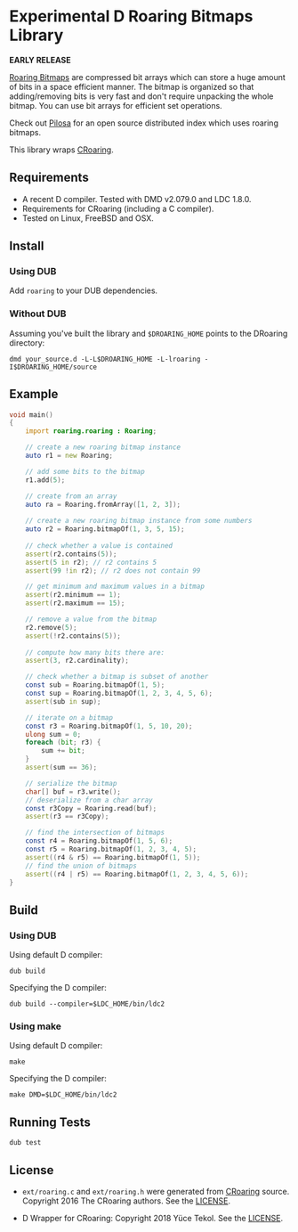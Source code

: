 # Experimental D Roaring Bitmaps Library

**EARLY RELEASE**

[Roaring Bitmaps](http://roaringbitmap.org) are compressed bit arrays which can store a huge amount of bits in a space efficient manner. The bitmap is organized so that adding/removing bits is very fast and don't require unpacking the whole bitmap. You can use bit arrays for efficient set operations.

Check out [Pilosa](https://www.pilosa.com) for an open source distributed index which uses roaring bitmaps.

This library wraps [CRoaring](https://github.com/RoaringBitmap/CRoaring).


## Requirements

* A recent D compiler. Tested with DMD v2.079.0 and LDC 1.8.0.
* Requirements for CRoaring (including a C compiler).
* Tested on Linux, FreeBSD and OSX.

## Install

### Using DUB

Add `roaring` to your DUB dependencies.

### Without DUB

Assuming you've built the library and `$DROARING_HOME` points to the DRoaring directory:

```
dmd your_source.d -L-L$DROARING_HOME -L-lroaring -I$DROARING_HOME/source
```

## Example
```d
void main()
{
    import roaring.roaring : Roaring;

    // create a new roaring bitmap instance
    auto r1 = new Roaring;

    // add some bits to the bitmap
    r1.add(5);

    // create from an array
    auto ra = Roaring.fromArray([1, 2, 3]);
    
    // create a new roaring bitmap instance from some numbers
    auto r2 = Roaring.bitmapOf(1, 3, 5, 15);
    
    // check whether a value is contained
    assert(r2.contains(5));
    assert(5 in r2); // r2 contains 5
    assert(99 !in r2); // r2 does not contain 99

    // get minimum and maximum values in a bitmap
    assert(r2.minimum == 1);
    assert(r2.maximum == 15);

    // remove a value from the bitmap
    r2.remove(5);
    assert(!r2.contains(5));
    
    // compute how many bits there are:
    assert(3, r2.cardinality);

    // check whether a bitmap is subset of another
    const sub = Roaring.bitmapOf(1, 5);
    const sup = Roaring.bitmapOf(1, 2, 3, 4, 5, 6);
    assert(sub in sup);

    // iterate on a bitmap
    const r3 = Roaring.bitmapOf(1, 5, 10, 20);
    ulong sum = 0;
    foreach (bit; r3) {
        sum += bit;
    }
    assert(sum == 36);

    // serialize the bitmap
    char[] buf = r3.write();
    // deserialize from a char array
    const r3Copy = Roaring.read(buf);
    assert(r3 == r3Copy);

    // find the intersection of bitmaps
    const r4 = Roaring.bitmapOf(1, 5, 6);
    const r5 = Roaring.bitmapOf(1, 2, 3, 4, 5);
    assert((r4 & r5) == Roaring.bitmapOf(1, 5));
    // find the union of bitmaps
    assert((r4 | r5) == Roaring.bitmapOf(1, 2, 3, 4, 5, 6));
}
```

## Build

### Using DUB

Using default D compiler:

```
dub build
```

Specifying the D compiler:
```
dub build --compiler=$LDC_HOME/bin/ldc2
```

### Using make

Using default D compiler:

```
make
```

Specifying the D compiler:
```
make DMD=$LDC_HOME/bin/ldc2
```

## Running Tests

```
dub test
```

## License

* `ext/roaring.c` and `ext/roaring.h` were generated from [CRoaring](https://github.com/RoaringBitmap/CRoaring/) source. Copyright 2016 The CRoaring authors. See the [LICENSE](https://github.com/RoaringBitmap/CRoaring/blob/master/LICENSE).

* D Wrapper for CRoaring: Copyright 2018 Yüce Tekol. See the [LICENSE](https://github.com/yuce/droaring/blob/master/LICENSE).
